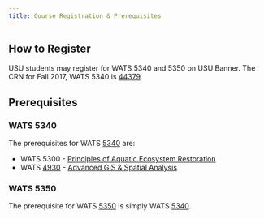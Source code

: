 ```yaml
---
title: Course Registration & Prerequisites
---
```


## How to Register

USU students may register for WATS 5340 and 5350 on USU Banner. The CRN for Fall 2017, WATS 5340 is [44379](https://ssb.banner.usu.edu/zprod/bwckctlg.p_disp_listcrse?term_in=201740&subj_in=WATS&crse_in=5340&schd_in=INV).

## Prerequisites

### WATS 5340

The prerequisites for WATS [5340](http://catalog.usu.edu/preview_course_nopop.php?catoid=12&coid=137186) are:
* WATS 5300 - [Principles of Aquatic Ecosystem Restoration](http://catalog.usu.edu/preview_course_nopop.php?catoid=12&coid=128841)
* WATS [4930](http://catalog.usu.edu/preview_course_nopop.php?catoid=12&coid=92748) - [Advanced GIS & Spatial Analysis](http://gis.joewheaton.org)

### WATS 5350
The prerequisite for WATS [5350](http://catalog.usu.edu/preview_course_nopop.php?catoid=12&coid=137187) is simply WATS  [5340](http://catalog.usu.edu/preview_course_nopop.php?catoid=12&coid=137186).
